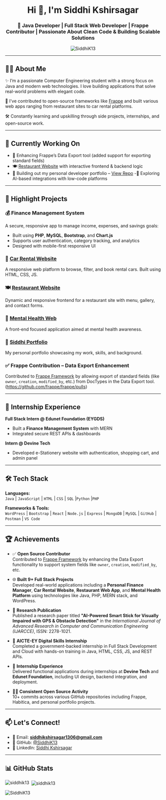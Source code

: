 <h1 align="center">Hi 👋, I'm Siddhi Kshirsagar</h1>
<h3 align="center">🚀 Java Developer | Full Stack Web Developer | Frappe Contributor | Passionate About Clean Code & Building Scalable Solutions</h3>

<p align="center">
  <img src="https://komarev.com/ghpvc/?username=SiddhiK13&label=Profile%20views&color=0e75b6&style=flat" alt="SiddhiK13" />
</p>

---

## 👩‍💻 About Me

✨ I’m a passionate Computer Engineering student with a strong focus on Java and modern web technologies. I love building applications that solve real-world problems with elegant code.

💼 I've contributed to open-source frameworks like [Frappe](https://github.com/frappe/frappe) and built various web apps ranging from restaurant sites to car rental platforms.

🛠️ Constantly learning and upskilling through side projects, internships, and open-source work.

---

## 🔭 Currently Working On

- 🧩 Enhancing Frappe’s Data Export tool (added support for exporting standard fields)
- 🍽️ [Restaurant Website](https://github.com/SiddhiK13/Restaurant) with interactive frontend & backend logic
- 💼 Building out my personal developer portfolio – [View Repo](https://github.com/SiddhiK13/Siddhi-Portfolio)
-🧠 Exploring AI-based integrations with low-code platforms
---

## 🌟 Highlight Projects

### 💰 Finance Management System  
A secure, responsive app to manage income, expenses, and savings goals:  
- Built using **PHP**, **MySQL**, **Bootstrap**, and **Chart.js**  
- Supports user authentication, category tracking, and analytics  
- Designed with mobile-first responsive UI 


### 🚗 [Car Rental Website](https://github.com/SiddhiK13/Car-Rental-Web)  
A responsive web platform to browse, filter, and book rental cars. Built using HTML, CSS, JS.


### 🍽️ [Restaurant Website](https://github.com/SiddhiK13/Restaurant)  
Dynamic and responsive frontend for a restaurant site with menu, gallery, and contact forms.


### 🧠 [Mental Health Web](https://github.com/SiddhiK13/Mental-Health-Web)  
A front-end focused application aimed at mental health awareness.


### 📄 [Siddhi Portfolio](https://github.com/SiddhiK13/Siddhi-Portfolio)  
My personal portfolio showcasing my work, skills, and background.

### ✅ Frappe Contribution – Data Export Enhancement  
Contributed to [Frappe Framework](https://github.com/SiddhiK13/frappe) by allowing export of standard fields (like `owner`, `creation`, `modified_by`, etc.) from DocTypes in the Data Export tool.  
(https://github.com/frappe/frappe/pulls)

---
## 💼 Internship Experience

**Full Stack Intern @ Edunet Foundation (EYGDS)**  
- Built a **Finance Management System** with MERN
- Integrated secure REST APIs & dashboards

**Intern @ Devine Tech**  
- Developed e-Stationery website with authentication, shopping cart, and admin panel

---

## 🛠️ Tech Stack

**Languages:**  
`Java` | `JavaScript` | `HTML` | `CSS` | `SQL` |`Python` |`PHP`

**Frameworks & Tools:**  
`WordPress` | `Bootstrap` | `React` | `Node.js` | `Express` | `MongoDB` | `MySQL` | `GitHub` | `Postman` | `VS Code`

---

## 🏆 Achievements

- ✅ **Open Source Contributor**  
  Contributed to [Frappe Framework](https://github.com/frappe/frappe) by enhancing the Data Export functionality to support system fields like `owner`, `creation`, `modified_by`, etc.

- 🌐 **Built 9+ Full Stack Projects**  
  Developed real-world applications including a **Personal Finance Manager**, **Car Rental Website**, **Restaurant Web App**, and **Mental Health Platform** using technologies like Java, PHP, MERN stack, and WordPress.

- 📝 **Research Publication**  
  Published a research paper titled **"AI-Powered Smart Stick for Visually Impaired with GPS & Obstacle Detection"** in the *International Journal of Advanced Research in Computer and Communication Engineering (IJARCCE)*, ISSN: 2278-1021.

- 🌟 **AICTE-EY Digital Skills Internship**  
  Completed a government-backed internship in Full Stack Development and Cloud with hands-on training in Java, HTML, CSS, JS, and REST APIs.

- 💼 **Internship Experience**  
  Delivered functional applications during internships at **Devine Tech** and **Edunet Foundation**, including UI design, backend integration, and deployment.

- 👩‍💻 **Consistent Open Source Activity**  
  10+ commits across various GitHub repositories including Frappe, Habitica, and personal portfolio projects.

---

## 📫 Let's Connect!

- 📧 Email: **siddhikshirsagar1306@gmail.com**
- 💼 GitHub: [@SiddhiK13](https://github.com/SiddhiK13)
- 🔗 LinkedIn: [Siddhi Kshirsagar](https://www.linkedin.com/in/siddhi-kshirsagar04)

---

## 📊 GitHub Stats

<p><img align="left" src="https://github-readme-stats.vercel.app/api/top-langs?username=siddhik13&show_icons=true&locale=en&layout=compact" alt="siddhik13" /></p>

<p>&nbsp;<img align="center" src="https://github-readme-stats.vercel.app/api?username=siddhik13&show_icons=true&locale=en" alt="siddhik13" /></p>

<p>
  <img align="center" src="https://github-readme-streak-stats.herokuapp.com/?user=SiddhiK13" alt="SiddhiK13" />
</p>

